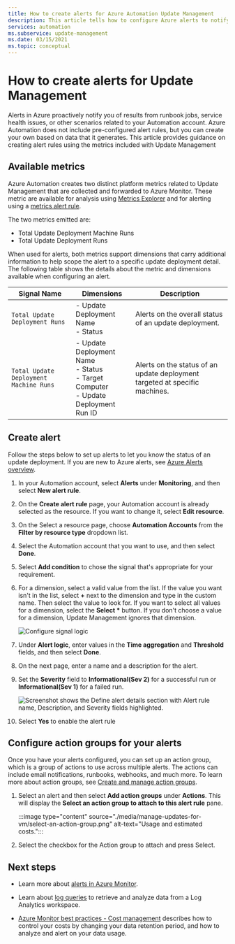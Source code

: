 ```yaml
---
title: How to create alerts for Azure Automation Update Management
description: This article tells how to configure Azure alerts to notify about the status of update assessments or deployments.
services: automation
ms.subservice: update-management
ms.date: 03/15/2021
ms.topic: conceptual
---
```


# How to create alerts for Update Management

Alerts in Azure proactively notify you of results from runbook jobs, service health issues, or other scenarios related to your Automation account. Azure Automation does not include pre-configured alert rules, but you can create your own based on data that it generates. This article provides guidance on creating alert rules using the metrics included with Update Management

## Available metrics

Azure Automation creates two distinct platform metrics related to Update Management that are collected and forwarded to Azure Monitor. These metric are available for analysis using [Metrics Explorer](../../azure-monitor/essentials/metrics-charts.md) and for alerting using a [metrics alert rule](../../azure-monitor/alerts/alerts-metric.md).

The two metrics emitted are:

* Total Update Deployment Machine Runs
* Total Update Deployment Runs

When used for alerts, both metrics support dimensions that carry additional information to help scope the alert to a specific update deployment detail. The following table shows the details about the metric and dimensions available when configuring an alert.

|Signal Name|Dimensions|Description
|---|---|---|
|`Total Update Deployment Runs`|- Update Deployment Name<br>- Status | Alerts on the overall status of an update deployment.|
|`Total Update Deployment Machine Runs`|- Update Deployment Name</br>- Status</br>- Target Computer</br>- Update Deployment Run ID    |Alerts on the status of an update deployment targeted at specific machines.|

## Create alert

Follow the steps below to set up alerts to let you know the status of an update deployment. If you are new to Azure alerts, see [Azure Alerts overview](../../azure-monitor/alerts/alerts-overview.md).

1. In your Automation account, select **Alerts** under **Monitoring**, and then select **New alert rule**.

1. On the **Create alert rule** page, your Automation account is already selected as the resource. If you want to change it, select **Edit resource**.

1. On the Select a resource page, choose **Automation Accounts** from the **Filter by resource type** dropdown list.

1. Select the Automation account that you want to use, and then select **Done**.

1. Select **Add condition** to chose the signal that's appropriate for your requirement.

1. For a dimension, select a valid value from the list. If the value you want isn't in the list, select **\+** next to the dimension and type in the custom name. Then select the value to look for. If you want to select all values for a dimension, select the **Select \*** button. If you don't choose a value for a dimension, Update Management ignores that dimension.

    ![Configure signal logic](./media/manage-updates-for-vm/signal-logic.png)

1. Under **Alert logic**, enter values in the **Time aggregation** and **Threshold** fields, and then select **Done**.

1. On the next page, enter a name and a description for the alert.

1. Set the **Severity** field to **Informational(Sev 2)** for a successful run or **Informational(Sev 1)** for a failed run.

    ![Screenshot shows the Define alert details section with Alert rule name, Description, and Severity fields highlighted.](./media/manage-updates-for-vm/define-alert-details.png)

1. Select **Yes** to enable the alert rule

## Configure action groups for your alerts

Once you have your alerts configured, you can set up an action group, which is a group of actions to use across multiple alerts. The actions can include email notifications, runbooks, webhooks, and much more. To learn more about action groups, see [Create and manage action groups](../../azure-monitor/alerts/action-groups.md).

1. Select an alert and then select **Add action groups** under **Actions**. This will display the **Select an action group to attach to this alert rule** pane.

   :::image type="content" source="./media/manage-updates-for-vm/select-an-action-group.png" alt-text="Usage and estimated costs.":::

1. Select the checkbox for the Action group to attach and press Select.

## Next steps

* Learn more about [alerts in Azure Monitor](../../azure-monitor/alerts/alerts-overview.md).

* Learn about [log queries](../../azure-monitor/logs/log-query-overview.md) to retrieve and analyze data from a Log Analytics workspace.

* [Azure Monitor best practices - Cost management](../../azure-monitor/best-practices-cost.md) describes how to control your costs by changing your data retention period, and how to analyze and alert on your data usage.
